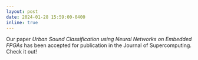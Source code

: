 ```yaml
---
layout: post
date: 2024-01-28 15:59:00-0400
inline: true
---
```


Our paper *Urban Sound Classification using Neural Networks on Embedded FPGAs* has been accepted for publication in the Journal of Supercomputing. Check it out!
